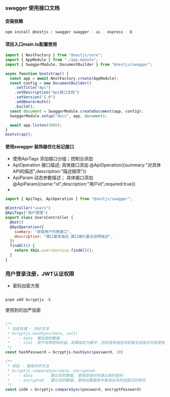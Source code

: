 ### swagger 使用接口文档

#### 安装依赖

```js
npm install @nestjs / swagger swagger - ui - express - D
```

#### 项目入口main.ts配置使用

```js
import { NestFactory } from "@nestjs/core";
import { AppModule } from "./app.module";
import { SwaggerModule, DocumentBuilder } from "@nestjs/swagger";

async function bootstrap() {
  const app = await NestFactory.create(AppModule);
  const config = new DocumentBuilder()
    .setTitle("Api")
    .setDescription("Api接口文档")
    .setVersion("1.0")
    .addBearerAuth()
    .build();
  const document = SwaggerModule.createDocument(app, config);
  SwaggerModule.setup("docs", app, document);

  await app.listen(3000);
}
bootstrap();
```

#### 使用swagger 装饰器优化标记接口

- 使用ApiTags 添加接口分组；控制台添加
- ApiOperation 接口描述; 具体接口添加 @ApiOperation({summary:"对具体API的描述",description:"描述细项"})
- ApiParam 动态参数描述； 具体接口添加 @ApiParam({name:"id",description:"用户id",required:true})
-

```js
import { ApiTags, ApiOperation } from "@nestjs/swagger";

@Controller("users")
@ApiTags("用户管理")
export class UsersController {
  @Get()
  @ApiOperation({
    summary: "获取用户列表接口",
    description: "接口基本描述,接口细化备注说明描述",
  })
  findAll() {
    return this.usersService.findAll();
  }
}
```

### 用户登录注册，JWT认证权限

- 密码加密方案

```Typescript

pnpm add bcryptjs -S

```

使用到的加严加密

```Typescript

/**
 * 加密处理 - 同步方法
 * bcryptjs.hashSync(data, salt)
 *    - data  要加密的数据
 *    - slat  用于哈希密码的盐。如果指定为数字，则将使用指定的轮数生成盐并将其使用。推荐 10
 */
const hashPassword = bcryptjs.hashSync(password, 10)

/**
 * 校验 - 使用同步方法
 * bcryptjs.compareSync(data, encrypted)
 *    - data        要比较的数据, 使用登录时传递过来的密码
 *    - encrypted   要比较的数据, 使用从数据库中查询出来的加密过的密码
 */
const isOk = bcryptjs.compareSync(password, encryptPassword)
```
